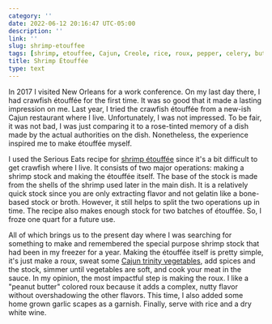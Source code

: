 ```yaml
---
category: ''
date: 2022-06-12 20:16:47 UTC-05:00
description: ''
link: ''
slug: shrimp-etouffee
tags: [shrimp, etouffee, Cajun, Creole, rice, roux, pepper, celery, butter, cayenne, homegrown, seriouseats]
title: Shrimp Étouffée
type: text
---
```

In 2017 I visited New Orleans for a work conference.
On my last day there, I had crawfish étouffée for the first time.
It was so good that it made a lasting impression on me.
Last year, I tried the crawfish étouffée from a new-ish Cajun restaurant where I live.
Unfortunately, I was not impressed.
To be fair, it was not bad, I was just comparing it to a rose-tinted memory of a dish made by the actual authorities on the dish.
Nonetheless, the experience inspired me to make étouffée myself.

I used the Serious Eats recipe for [shrimp étouffée](https://www.seriouseats.com/shrimp-etouffee) since it's a bit difficult to get crawfish where I live.
It consists of two major operations: making a shrimp stock and making the étouffée itself.
The base of the stock is made from the shells of the shrimp used later in the main dish.
It is a relatively quick stock since you are only extracting flavor and not gelatin like a bone-based stock or broth.
However, it still helps to split the two operations up in time.
The recipe also makes enough stock for two batches of étouffée.
So, I froze one quart for a future use.

All of which brings us to the present day where I was searching for something to make and remembered the special purpose shrimp stock that had been in my freezer for a year. 
Making the étouffée itself is pretty simple, it's just make a roux, sweat some [Cajun trinity vegetables](https://www.thespruceeats.com/cajun-trinity-of-cooking-3052290), add spices and the stock, simmer until vegetables are soft, and cook your meat in the sauce.
In my opinion, the most impactful step is making the roux.
I like a "peanut butter" colored roux because it adds a complex, nutty flavor without overshadowing the other flavors.
This time, I also added some home grown garlic scapes as a garnish.
Finally, serve with rice and a dry white wine.